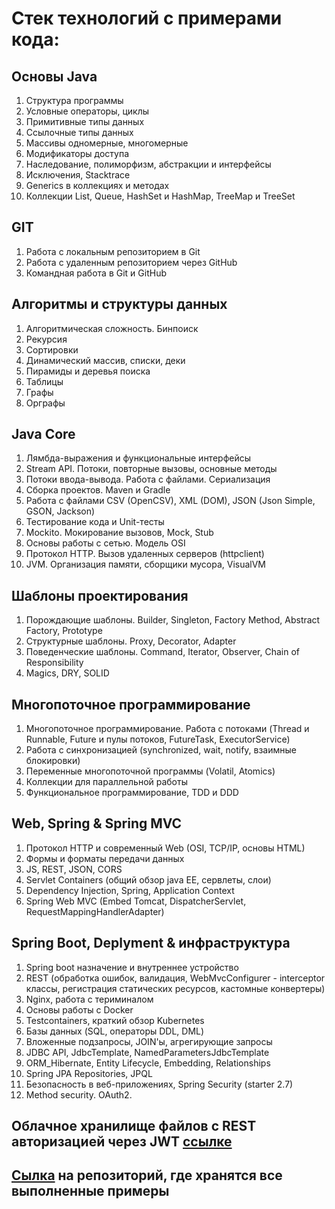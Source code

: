 # Стек технологий с примерами кода:

## Основы Java
1. Структура программы
2. Условные операторы, циклы
3. Примитивные типы данных
4. Ссылочные типы данных
5. Массивы одномерные, многомерные
6. Модификаторы доступа
7. Наследование, полиморфизм, абстракции и интерфейсы
8. Исключения, Stacktrace
9. Generics в коллекциях и методах
10. Коллекции List, Queue, HashSet и HashMap, TreeMap и TreeSet

## GIT
1. Работа с локальным репозиторием в Git
2. Работа с удаленным репозиторием через GitHub
3. Командная работа в Git и GitHub

## Алгоритмы и структуры данных
1. Алгоритмическая сложность. Бинпоиск
2. Рекурсия
3. Сортировки
4. Динамический массив, списки, деки
5. Пирамиды и деревья поиска
6. Таблицы
7. Графы
8. Орграфы

## Java Core
1. Лямбда-выражения и функциональные интерфейсы
2. Stream API. Потоки, повторные вызовы, основные методы
3. Потоки ввода-вывода. Работа с файлами. Сериализация
4. Сборка проектов. Maven и Gradle
5. Работа с файлами CSV (OpenCSV), XML (DOM), JSON (Json Simple, GSON, Jackson)
6. Тестирование кода и Unit-тесты
7. Mockito. Мокирование вызовов, Mock, Stub
8. Основы работы с сетью. Модель OSI
9. Протокол HTTP. Вызов удаленных серверов (httpclient)
10. JVM. Организация памяти, сборщики мусора, VisualVM

## Шаблоны проектирования
1. Порождающие шаблоны. Builder, Singleton, Factory Method, Abstract Factory, Prototype
2. Структурные шаблоны. Proxy, Decorator, Adapter
3. Поведенческие шаблоны. Command, Iterator, Observer, Chain of Responsibility
4. Magics, DRY, SOLID

## Многопоточное программирование
1. Многопоточное программирование. Работа с потоками (Thread и Runnable, Future и пулы потоков, FutureTask, ExecutorService)
2. Работа с синхронизацией (synchronized, wait, notify, взаимные блокировки)
3. Переменные многопоточной программы (Volatil, Atomics)
4. Коллекции для параллельной работы
5. Функциональное программирование, TDD и DDD

## Web, Spring & Spring MVC
1. Протокол HTTP и современный Web (OSI, TCP/IP, основы HTML)
2. Формы и форматы передачи данных
3. JS, REST, JSON, CORS
4. Servlet Containers (общий обзор java EE, сервлеты, слои)
5. Dependency Injection, Spring, Application Context
6. Spring Web MVC (Embed Tomcat, DispatcherServlet, RequestMappingHandlerAdapter)

## Spring Boot, Deplyment & инфраструктура
1. Spring boot назначение и внутреннее устройство
2. REST (обработка ошибок, валидация, WebMvcConfigurer - interceptor классы, регистрация статических ресурсов, кастомные конвертеры)
3. Nginx, работа с териминалом
4. Основы работы с Docker
5. Testcontainers, краткий обзор Kubernetes
6. Базы данных (SQL, операторы DDL, DML)
7. Вложенные подзапросы, JOIN'ы, агрегирующие запросы
8. JDBC API, JdbcTemplate, NamedParametersJdbcTemplate
9. ORM_Hibernate, Entity Lifecycle, Embedding, Relationships
10. Spring JPA Repositories, JPQL
11. Безопасность в веб-приложениях, Spring Security (starter 2.7)
12. Method security. OAuth2.

## Облачное хранилище файлов с REST авторизацией через JWT [ссылке](https://github.com/AlekseyBel0v/MyCloud/blob/set_security_2.6.15/README.md)

## [Сылка](https://github.com/AlekseyBel0v?tab=repositories) на репозиторий, где хранятся все выполненные примеры

